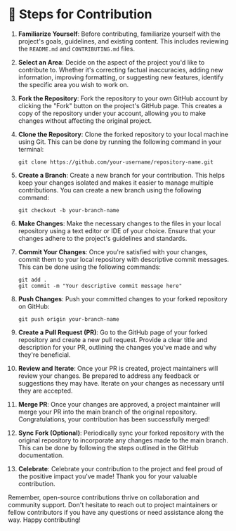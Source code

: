 # 🤝 Steps for Contribution

1. **Familiarize Yourself**: Before contributing, familiarize yourself with the project's goals, guidelines, and existing content. This includes reviewing the `README.md` and `CONTRIBUTING.md` files.

2. **Select an Area**: Decide on the aspect of the project you'd like to contribute to. Whether it's correcting factual inaccuracies, adding new information, improving formatting, or suggesting new features, identify the specific area you wish to work on.

3. **Fork the Repository**: Fork the repository to your own GitHub account by clicking the "Fork" button on the project's GitHub page. This creates a copy of the repository under your account, allowing you to make changes without affecting the original project.

4. **Clone the Repository**: Clone the forked repository to your local machine using Git. This can be done by running the following command in your terminal:

   ```
   git clone https://github.com/your-username/repository-name.git
   ```

5. **Create a Branch**: Create a new branch for your contribution. This helps keep your changes isolated and makes it easier to manage multiple contributions. You can create a new branch using the following command:

   ```
   git checkout -b your-branch-name
   ```

6. **Make Changes**: Make the necessary changes to the files in your local repository using a text editor or IDE of your choice. Ensure that your changes adhere to the project's guidelines and standards.

7. **Commit Your Changes**: Once you're satisfied with your changes, commit them to your local repository with descriptive commit messages. This can be done using the following commands:

   ```
   git add .
   git commit -m "Your descriptive commit message here"
   ```

8. **Push Changes**: Push your committed changes to your forked repository on GitHub:

   ```
   git push origin your-branch-name
   ```

9. **Create a Pull Request (PR)**: Go to the GitHub page of your forked repository and create a new pull request. Provide a clear title and description for your PR, outlining the changes you've made and why they're beneficial. 

10. **Review and Iterate**: Once your PR is created, project maintainers will review your changes. Be prepared to address any feedback or suggestions they may have. Iterate on your changes as necessary until they are accepted.

11. **Merge PR**: Once your changes are approved, a project maintainer will merge your PR into the main branch of the original repository. Congratulations, your contribution has been successfully merged!

12. **Sync Fork (Optional)**: Periodically sync your forked repository with the original repository to incorporate any changes made to the main branch. This can be done by following the steps outlined in the GitHub documentation.

13. **Celebrate**: Celebrate your contribution to the project and feel proud of the positive impact you've made! Thank you for your valuable contribution.

Remember, open-source contributions thrive on collaboration and community support. Don't hesitate to reach out to project maintainers or fellow contributors if you have any questions or need assistance along the way. Happy contributing!

